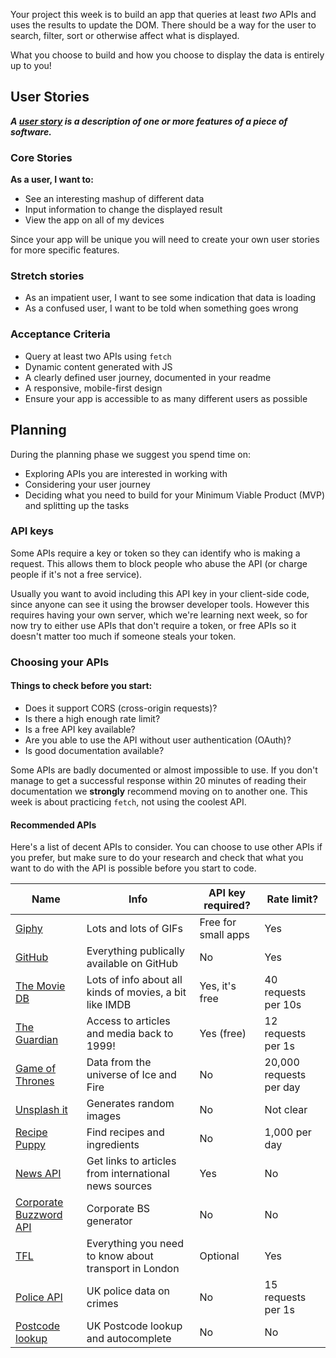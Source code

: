 Your project this week is to build an app that queries at least _two_ APIs and uses the results to update the DOM. There should be a way for the user to search, filter, sort or otherwise affect what is displayed.

What you choose to build and how you choose to display the data is entirely up to you!

## User Stories

_**A [user story](https://www.visual-paradigm.com/guide/agile-software-development/what-is-user-story/) is a description of one or more features of a piece of software.**_

### Core Stories

**As a user, I want to:**

- See an interesting mashup of different data
- Input information to change the displayed result
- View the app on all of my devices

Since your app will be unique you will need to create your own user stories for more specific features.

### Stretch stories

- As an impatient user, I want to see some indication that data is loading
- As a confused user, I want to be told when something goes wrong

### Acceptance Criteria

- Query at least two APIs using `fetch`
- Dynamic content generated with JS
- A clearly defined user journey, documented in your readme
- A responsive, mobile-first design
- Ensure your app is accessible to as many different users as possible

## Planning

During the planning phase we suggest you spend time on:

- Exploring APIs you are interested in working with
- Considering your user journey
- Deciding what you need to build for your Minimum Viable Product (MVP) and splitting up the tasks

### API keys

Some APIs require a key or token so they can identify who is making a request. This allows them to block people who abuse the API (or charge people if it's not a free service).

Usually you want to avoid including this API key in your client-side code, since anyone can see it using the browser developer tools. However this requires having your own server, which we're learning next week, so for now try to either use APIs that don't require a token, or free APIs so it doesn't matter too much if someone steals your token.

### Choosing your APIs

#### Things to check before you start:

- Does it support CORS (cross-origin requests)?
- Is there a high enough rate limit?
- Is a free API key available?
- Are you able to use the API without user authentication (OAuth)?
- Is good documentation available?

Some APIs are badly documented or almost impossible to use. If you don't manage to get a successful response within 20 minutes of reading their documentation we **strongly** recommend moving on to another one. This week is about practicing `fetch`, not using the coolest API.

#### Recommended APIs

Here's a list of decent APIs to consider. You can choose to use other APIs if you prefer, but make sure to do your research and check that what you want to do with the API is possible before you start to code.

| Name                                                                                  | Info                                                    | API key required?   | Rate limit?             |
| ------------------------------------------------------------------------------------- | ------------------------------------------------------- | ------------------- | ----------------------- |
| [Giphy](https://api.giphy.com/)                                                       | Lots and lots of GIFs                                   | Free for small apps | Yes                     |
| [GitHub](https://developer.github.com/v3/)                                            | Everything publically available on GitHub               | No                  | Yes                     |
| [The Movie DB](https://www.themoviedb.org/documentation/api)                          | Lots of info about all kinds of movies, a bit like IMDB | Yes, it's free      | 40 requests per 10s     |
| [The Guardian](http://open-platform.theguardian.com/)                                 | Access to articles and media back to 1999!              | Yes (free)          | 12 requests per 1s      |
| [Game of Thrones](https://anapioficeandfire.com/)                                     | Data from the universe of Ice and Fire                  | No                  | 20,000 requests per day |
| [Unsplash it](https://unsplash.it/)                                                   | Generates random images                                 | No                  | Not clear               |
| [Recipe Puppy](http://www.recipepuppy.com/about/api/)                                 | Find recipes and ingredients                            | No                  | 1,000 per day           |
| [News API](https://newsapi.org/#documentation)                                        | Get links to articles from international news sources   | Yes                 | No                      |
| [Corporate Buzzword API](https://github.com/sameerkumar18/corporate-bs-generator-api) | Corporate BS generator                                  | No                  | No                      |
| [TFL](https://api-portal.tfl.gov.uk/docs)                                             | Everything you need to know about transport in London   | Optional            | Yes                     |
| [Police API ](https://data.police.uk/docs/)                                           | UK police data on crimes                                | No                  | 15 requests per 1s      |
| [Postcode lookup](https://postcodes.io/)                                              | UK Postcode lookup and autocomplete                     | No                  | No                      |
